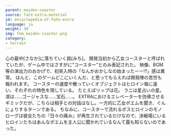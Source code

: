 ```yaml
---
parent: maiden-coaster
source: fate-extra-material
id: encyclopedia-of-fate-extra
language: ja
weight: 30
img: fem_maiden-coaster.png
category:
- terrain
---
```


心の最中[さなか]に落ちていく路[みち]。
開発当初から乙女コースターと呼ばれていたが、ゲーム中ではさすがに“コースター”とのみ表記された。
映像、BGM等の演出力のおかげで、初突入時の「なんかおかしなの始まったーー!?」感は異常。
ほんと、このゲームどこにいくんだ、と思ってもらえれば開発陣の苦労も報われます。
コースターの速度や散っていくオブジェクトはヒロイン毎に違い、それぞれの特色を現している。
たとえばリップは花。
ラニは星占いの星。
凛は……ゴージャスな……宝石……。
EXTRAにおけるエレベーターを彷彿させるギミックだが、こちらは相手との対話はなし。一方的に乙女ポエムを聞き、ぐんにょりするターンである。
ちなみに、コースターで流れるボスヒロインのモノローグは彼女たちの『日々の痛み』が再生されているだけなので、決戦場にいるヒロインたちはあんなポエムを主人公に聞かれているなんて露も知らないのであった。
